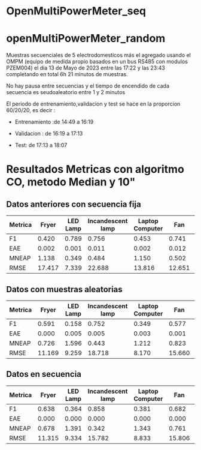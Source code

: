 # OpenMultiPowerMeter_seq
# openMultiPowerMeter_random
Muestras secuenciales de 5 electrodomesticos más el agregado usando el OMPM  (equipo de medida propio  basados en un bus RS485 con modulos PZEM004) el dia 13 de Mayo de 2023
entre  las 17:22 y las 23:43 completando  en total 6h 21 minutos de muestras.

No hay pausa entre secuencias y el tiempo de encendido de cada secuencia es seudoaleatorio entre 1  y 2 minutos

El periodo de entrenamiento,validacion  y test  se hace en la proporcion 60/20/20, es decir : 

- Entrenamiento :de 14:49 a 16:19

- Validacion : de 16:19 a 17:13

- Test: de 17:13 a 18:07

# Resultados Metricas  con algoritmo CO, metodo Median  y 10"

## Datos anteriores con secuencia fija

| Metrica          | Fryer   | LED Lamp | Incandescent lamp | Laptop Computer | Fan     | Media Aritmética |
|-----------------|---------|----------|------------------|----------------|---------|------------------|
| F1              | 0.420   | 0.789    | 0.756            | 0.453           | 0.741   | 0.632            |
| EAE            | 0.002   | 0.001    | 0.011            | 0.002           | 0.012   | 0.006            |
| MNEAP       | 1.138   | 0.349    | 0.484            | 1.150           | 0.502   | 0.725            |
| RMSE        | 17.417 | 7.339     | 22.688         | 13.816         | 12.651 | 14.382           |



## Datos con muestras aleatorias 

| Metrica          | Fryer   | LED Lamp | Incandescent lamp | Laptop Computer | Fan     | Media Aritmética |
|-----------------|---------|----------|------------------|----------------|---------|------------------|
| F1              | 0.591   | 0.158    | 0.752            | 0.349           | 0.577   | 0.485            |
| EAE            | 0.000 | 0.005   | 0.005             | 0.003          | 0.001  | 0.002             |
| MNEAP       | 0.726   | 1.596     | 0.443            | 1.212           | 0.823   | 0.960            |
| RMSE        | 11.169 | 9.259     | 18.718          | 8.170           | 15.660 | 12.995           |



## Datos  en secuencia

| Metrica          | Fryer   | LED Lamp | Incandescent lamp | Laptop Computer | Fan     | Media Aritmética |
|-----------------|---------|----------|------------------|----------------|---------|------------------|
|F1|	0.638	|0.364|	0.858|	0.381|	0.682	|0.5846|
|EAE|	0.000|	0.000	|0.000|	0.000|	0.000|	0.0000|
|MNEAP|	0.678	|1.391|	0.342|	1.343|	0.761|	0.9030|
|RMSE	|11.315|	9.334	|15.782|	8.833|	15.806|	12.2146|



